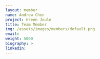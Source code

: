 ```yaml
---
layout: member
name: Andrew Chen
project: Green Joule
title: Team Member
img: /assets/images/members/default.png
email:
weight: 5000
biography: >
linkedin:
---
```

